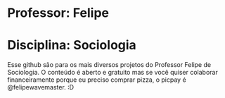 # Professor: Felipe
# Disciplina: Sociologia

Esse github são para os mais diversos projetos do Professor Felipe de Sociologia. O conteúdo é aberto e gratuito mas se você quiser colaborar financeiramente porque eu preciso comprar pizza, o picpay é @felipewavemaster. :D
